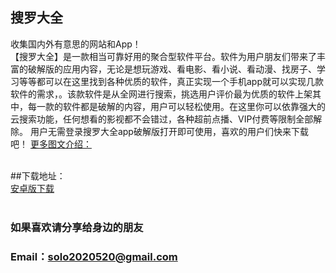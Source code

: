 ## 搜罗大全

收集国内外有意思的网站和App！
<br>
   【搜罗大全】是一款相当可靠好用的聚合型软件平台。软件为用户朋友们带来了丰富的破解版的应用内容，无论是想玩游戏、看电影、看小说、看动漫、找房子、学习等等都可以在这里找到各种优质的软件，真正实现一个手机app就可以实现几款软件的需求，。该款软件是从全网进行搜索，挑选用户评价最为优质的软件上架其中，每一款的软件都是破解的内容，用户可以轻松使用。在这里你可以依靠强大的云搜索功能，任何想看的影视都不会错过，各种超前点播、VIP付费等限制全部解除。
   用户无需登录搜罗大全app破解版打开即可使用，喜欢的用户们快来下载吧！
   [更多图文介绍：](http://www.32r.com/app/79523.html)
   <br><br>

##下载地址：<br>
   [安卓版下载](https://solo-1253252641.cos.ap-nanjing.myqcloud.com/app-solo_309.apk)
   <br><br>
### 如果喜欢请分享给身边的朋友
### Email：solo2020520@gmail.com
